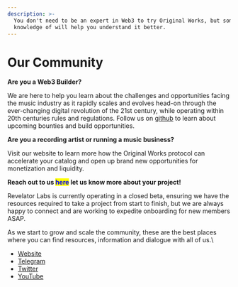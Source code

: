 ```yaml
---
description: >-
  You don't need to be an expert in Web3 to try Original Works, but some basic
  knowledge of will help you understand it better.
---
```


# Our Community

**Are you a Web3 Builder?**

We are here to help you learn about the challenges and opportunities facing the music industry as it rapidly scales and evolves head-on through the ever-changing digital revolution of the 21st century, while operating within 20th centuries rules and regulations. Follow us on [github](https://github.com/originalworks) to learn about upcoming bounties and build opportunities.

**Are you a recording artist or running a music business?**

Visit our website to learn more how the Original Works protocol can accelerate your catalog and open up brand new opportunities for monetization and liquidity.

**Reach out to us **<mark style="color:blue;">**here**</mark>** let us know more about your project!**

Revelator Labs is currently operating in a closed beta, ensuring we have the resources required to take a project from start to finish, but we are always happy to connect and are working to expedite onboarding for new members ASAP.

As we start to grow and scale the community, these are the best places where you can find resources, information and dialogue with all of us.\

* [Website](https://original.works)&#x20;
* [Telegram](https://t.me/+x73lMb67wSM1NDQx)
* [Twitter](https://twitter.com/originalworks\_n)
* [YouTube](https://www.youtube.com/channel/UCFFOqv-QoxAtxy29tyX-xVw)
